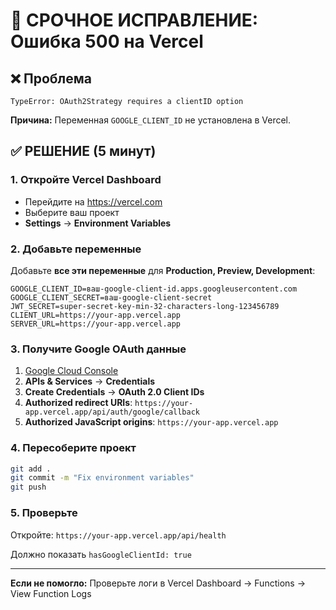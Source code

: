 # 🚨 СРОЧНОЕ ИСПРАВЛЕНИЕ: Ошибка 500 на Vercel

## ❌ Проблема
```
TypeError: OAuth2Strategy requires a clientID option
```

**Причина:** Переменная `GOOGLE_CLIENT_ID` не установлена в Vercel.

## ✅ РЕШЕНИЕ (5 минут)

### 1. Откройте Vercel Dashboard
- Перейдите на https://vercel.com
- Выберите ваш проект
- **Settings** → **Environment Variables**

### 2. Добавьте переменные
Добавьте **все эти переменные** для **Production, Preview, Development**:

```
GOOGLE_CLIENT_ID=ваш-google-client-id.apps.googleusercontent.com
GOOGLE_CLIENT_SECRET=ваш-google-client-secret
JWT_SECRET=super-secret-key-min-32-characters-long-123456789
CLIENT_URL=https://your-app.vercel.app
SERVER_URL=https://your-app.vercel.app
```

### 3. Получите Google OAuth данные
1. [Google Cloud Console](https://console.cloud.google.com/)
2. **APIs & Services** → **Credentials**
3. **Create Credentials** → **OAuth 2.0 Client IDs**
4. **Authorized redirect URIs**: `https://your-app.vercel.app/api/auth/google/callback`
5. **Authorized JavaScript origins**: `https://your-app.vercel.app`

### 4. Пересоберите проект
```bash
git add .
git commit -m "Fix environment variables"
git push
```

### 5. Проверьте
Откройте: `https://your-app.vercel.app/api/health`

Должно показать `hasGoogleClientId: true`

---

**Если не помогло:** Проверьте логи в Vercel Dashboard → Functions → View Function Logs
